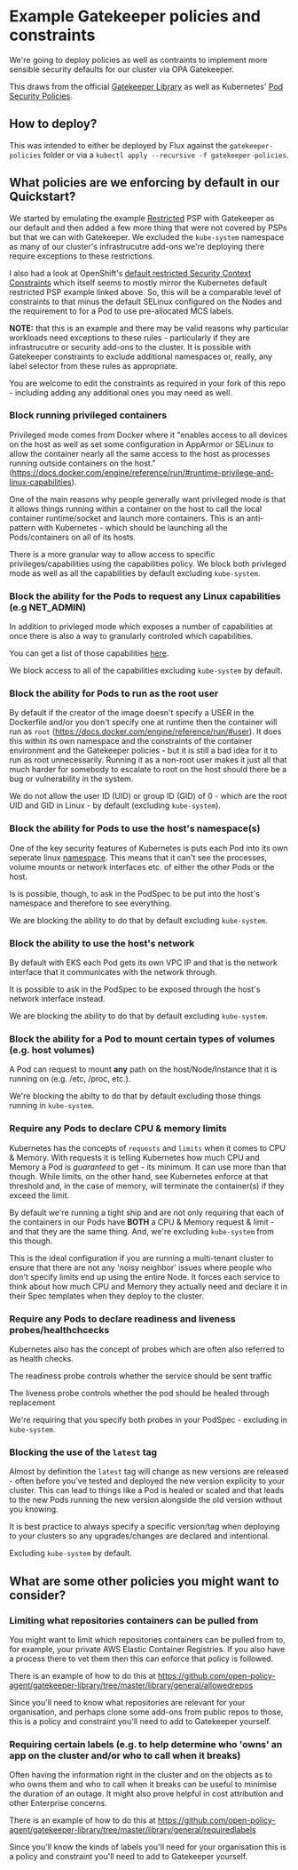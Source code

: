 # Example Gatekeeper policies and constraints

We're going to deploy policies as well as contraints to implement more sensible security defaults for our cluster via OPA Gatekeeper.

This draws from the official [Gatekeeper Library](https://github.com/open-policy-agent/gatekeeper-library) as well as Kubernetes' [Pod Security Policies](https://kubernetes.io/docs/concepts/policy/pod-security-policy/).

## How to deploy?
This was intended to either be deployed by Flux against the `gatekeeper-policies` folder or via a `kubectl apply --recursive -f gatekeeper-policies`.

## What policies are we enforcing by default in our Quickstart?

We started by emulating the example [Restricted](https://kubernetes.io/docs/concepts/security/pod-security-standards/#restricted) PSP with Gatekeeper as our default and then added a few more thing that were not covered by PSPs but that we can with Gatekeeper. We excluded the `kube-system` namespace as many of our cluster's infrastrucutre add-ons we're deploying there require exceptions to these restrictions.

I also had a look at OpenShift's [default restricted Security Context Constraints](https://docs.openshift.com/container-platform/4.7/authentication/managing-security-context-constraints.html#security-context-constraints-about_configuring-internal-oauth) which itself seems to mostly mirror the Kubernetes default restricted PSP example linked above. So, this will be a comparable level of constraints to that minus the default SELinux configured on the Nodes and the requirement to for a Pod to use pre-allocated MCS labels.

**NOTE:** that this is an example and there may be valid reasons why particular workloads need exceptions to these rules - particularly if they are infrastrucutre or security add-ons to the cluster. It is possible with Gatekeeper constraints to exclude additional namespaces or, really, any label selector from these rules as appropriate.

You are welcome to edit the constraints as required in your fork of this repo - including adding any additional ones you may need as well.

### Block running privileged containers

Privileged mode comes from Docker where it "enables access to all devices on the host as well as set some configuration in AppArmor or SELinux to allow the container nearly all the same access to the host as processes running outside containers on the host." (https://docs.docker.com/engine/reference/run/#runtime-privilege-and-linux-capabilities).

One of the main reasons why people generally want privileged mode is that it allows things running within a container on the host to call the local container runtime/socket and launch more containers. This is an anti-pattern with Kubernetes - which should be launching all the Pods/containers on all of its hosts.

There is a more granular way to allow access to specific privileges/capabilities using the capabilities policy. We block both privleged mode as well as all the capabilities by default excluding `kube-system`.

### Block the ability for the Pods to request any Linux capabilities (e.g NET_ADMIN)

In addition to privleged mode which exposes a number of capabilities at once there is also a way to granularly controled which capabilities.

You can get a list of those capabilities [here](https://docs.docker.com/engine/reference/run/#runtime-privilege-and-linux-capabilities).

We block access to all of the capabilities excluding `kube-system` by  default.

### Block the ability for Pods to run as the root user

By default if the creator of the image doesn't specify a USER in the Dockerfile and/or you don't specify one at runtime then the container will run as `root` (https://docs.docker.com/engine/reference/run/#user).  It does this within its own namespace and the constraints of the container environment and the Gatekeeper policies - but it is still a bad idea for it to run as root unnecessarily. Running it as a non-root user makes it just all that much harder for somebody to escalate to root on the host should there be a bug or vulnerability in the system.

We do not allow the user ID (UID) or group ID (GID) of 0 - which are the root UID and GID in Linux - by default (excluding `kube-system`).

### Block the ability for Pods to use the host's namespace(s)

One of the key security features of Kubernetes is puts each Pod into its own seperate linux [namespace](https://en.wikipedia.org/wiki/Linux_namespaces). This means that it can't see the processes, volume mounts or network interfaces etc. of either the other Pods or the host. 

Is is possible, though, to ask in the PodSpec to be put into the host's namespace and therefore to see everything.

We are blocking the ability to do that by default excluding `kube-system`.

### Block the ability to use the host's network

By default with EKS each Pod gets its own VPC IP and that is the network interface that it communicates with the network through.

It is possible to ask in the PodSpec to be exposed through the host's network interface instead. 

We are blocking the ability to do that by default excluding `kube-system`.

### Block the ability for a Pod to mount certain types of volumes (e.g. host volumes)

A Pod can request to mount **any** path on the host/Node/Instance that it is running on (e.g. /etc, /proc, etc.).

We're blocking the abilty to do that by default excluding those things running in `kube-system`.

### Require any Pods to declare CPU & memory limits

Kubernetes has the concepts of `requests` and `limits` when it comes to CPU & Memory. With requests it is telling Kubernetes how much CPU and Memory a Pod is *guaranteed* to get - its minimum. It can use more than that though. While limits, on the other hand, see Kubernetes enforce at that threshold and, in the case of memory, will terminate the container(s) if they exceed the limit.

By default we're running a tight ship and are not only requiring that each of the containers in our Pods have **BOTH** a CPU & Memory request & limit - and that they are the same thing. And, we're excluding `kube-system` from this though.

This is the ideal configuration if you are running a multi-tenant cluster to ensure that there are not any 'noisy neighbor' issues where people who don't specify limits end up using the entire Node. It forces each service to think about how much CPU and Memory they actually need and declare it in their Spec templates when they deploy to the cluster.

### Require any Pods to declare readiness and liveness probes/healthchcecks

Kubernetes also has the concept of probes which are often also referred to as health checks.

The readiness probe controls whether the service should be sent traffic

The liveness probe controls whether the pod should be healed through replacement

We're requiring that you specify both probes in your PodSpec - excluding in `kube-system`.

### Blocking the use of the `latest` tag

Almost by definition the `latest` tag will change as new versions are released - often before you've tested and deployed the new version explicity to your cluster. This can lead to things like a Pod is healed or scaled and that leads to the new Pods running the new version alongside the old version without you knowing.

It is best practice to always specify a specific version/tag when deploying to your clusters so any upgrades/changes are declared and intentional.

Excluding `kube-system` by default.

## What are some other policies you might want to consider?

### Limiting what repositories containers can be pulled from

You might want to limit which repositories containers can be pulled from to, for example, your private AWS Elastic Container Registries. If you also have a process there to vet them then this can enforce that policy is followed.

There is an example of how to do this at https://github.com/open-policy-agent/gatekeeper-library/tree/master/library/general/allowedrepos 

Since you'll need to know what repositories are relevant for your organisation, and perhaps clone some add-ons from public repos to those, this is a policy and constraint you'll need to add to Gatekeeper yourself.

### Requiring certain labels (e.g. to help determine who 'owns' an app on the cluster and/or who to call when it breaks)

Often having the information right in the cluster and on the objects as to who owns them and who to call when it breaks can be useful to minimise the duration of an outage. It might also prove helpful in cost attribution and other Enterprise concerns.

There is an example of how to do this at https://github.com/open-policy-agent/gatekeeper-library/tree/master/library/general/requiredlabels

Since you'll know the kinds of labels you'll need for your organisation this is a policy and constraint you'll need to add to Gatekeeper yourself.